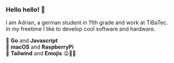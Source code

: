 ### Hello hello! 👋
I am Adrian, a german student in 11th grade and work at TiBaTec.<br/>
In my freetime I like to develop cool software and hardware.

🧡 **Go** and **Javascript** <br/>
💛 **macOS** and **RaspberryPi** <br/>
💙 **Tailwind** and **Emojis** 😜🥭🚀 <br/>
